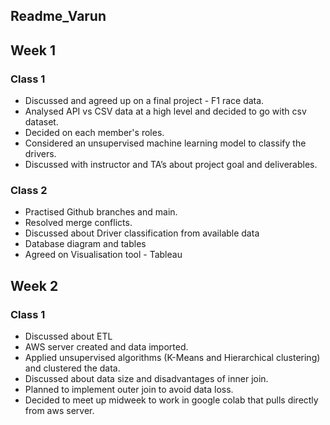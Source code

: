 ## Readme_Varun

## Week 1
### Class 1

* Discussed and agreed up on a final project -  F1 race data.
* Analysed API vs CSV data at a high level and decided to go with csv dataset.  
* Decided on each member's roles. 
* Considered an unsupervised machine learning model to classify the drivers.
* Discussed with instructor and TA’s about project goal and deliverables.  

### Class 2
* Practised Github branches and main. 
* Resolved merge conflicts. 
* Discussed about Driver classification from available data
* Database diagram and tables
* Agreed on Visualisation tool - Tableau 

## Week 2
### Class 1
* Discussed about ETL 
* AWS server created and data imported.
* Applied unsupervised algorithms (K-Means and Hierarchical clustering) and clustered the data.
* Discussed about data size and disadvantages of inner join. 
* Planned to implement outer join to avoid data loss. 
* Decided to meet up midweek to work in google colab that pulls directly from aws server. 



